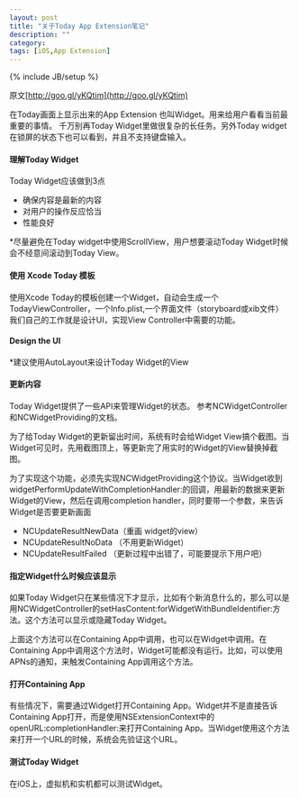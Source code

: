 ```yaml
---
layout: post
title: "关于Today App Extension笔记"
description: ""
category: 
tags: [iOS,App Extension]
---
```

{% include JB/setup %}

原文[http://goo.gl/yKQtim](http://goo.gl/yKQtim)

在Today画面上显示出来的App Extension 也叫Widget。用来给用户看看当前最重要的事情。
千万别再Today Widget里做很复杂的长任务。另外Today widget在锁屏的状态下也可以看到，并且不支持键盘输入。

#### 理解Today Widget
Today Widget应该做到3点

- 确保内容是最新的内容
- 对用户的操作反应恰当
- 性能良好

*尽量避免在Today widget中使用ScrollView，用户想要滚动Today Widget时候会不经意间滚动到Today View。

#### 使用 Xcode Today 模板
使用Xcode Today的模板创建一个Widget，自动会生成一个TodayViewController，一个Info.plist,一个界面文件（storyboard或xib文件）
我们自己的工作就是设计UI，实现View Controller中需要的功能。

#### Design the UI
*建议使用AutoLayout来设计Today Widget的View

#### 更新内容
Today Widget提供了一些API来管理Widget的状态。 参考NCWidgetController和NCWidgetProviding的文档。

为了给Today Widget的更新留出时间，系统有时会给Widget View搞个截图。当Widget可见时，先用截图顶上，等更新完了用实时的Widget的View替换掉截图。

为了实现这个功能，必须先实现NCWidgetProviding这个协议。当Widget收到widgetPerformUpdateWithCompletionHandler:的回调，用最新的数据来更新Widget的View，然后在调用completion handler，同时要带一个参数，来告诉Widget是否要更新画面

- NCUpdateResultNewData（重画 widget的view）
- NCUpdateResultNoData （不用更新Widget）
- NCUpdateResultFailed （更新过程中出错了，可能要提示下用户吧）

#### 指定Widget什么时候应该显示
如果Today Widget只在某些情况下才显示，比如有个新消息什么的，那么可以是用NCWidgetController的setHasContent:forWidgetWithBundleIdentifier:方法。这个方法可以显示或隐藏Today Widget。

上面这个方法可以在Containing App中调用，也可以在Widget中调用。在Containing App中调用这个方法时，Widget可能都没有运行。比如，可以使用APNs的通知，来触发Containing App调用这个方法。

#### 打开Containing App
有些情况下，需要通过Widget打开Containing App。Widget并不是直接告诉Containing App打开，而是使用NSExtensionContext中的openURL:completionHandler:来打开Containing App。当Widget使用这个方法来打开一个URL的时候，系统会先验证这个URL。

#### 测试Today Widget
在iOS上，虚拟机和实机都可以测试Widget。

